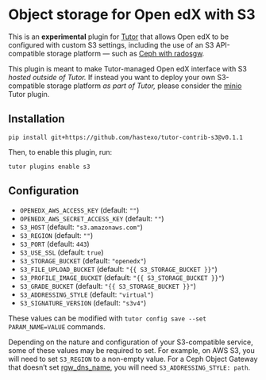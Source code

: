 Object storage for Open edX with S3
===================================

This is an **experimental** plugin for
[Tutor](https://docs.tutor.overhang.io) that allows Open edX to be
configured with custom S3 settings, including the use of an S3
API-compatible storage platform — such as [Ceph with
radosgw](https://docs.ceph.com/en/latest/radosgw/index.html).

This plugin is meant to make Tutor-managed Open edX interface with S3
*hosted outside of Tutor.* If instead you want to deploy your own
S3-compatible storage platform *as part of Tutor,* please consider the
[minio](https://github.com/overhangio/tutor-minio) Tutor plugin.

Installation
------------

    pip install git+https://github.com/hastexo/tutor-contrib-s3@v0.1.1

Then, to enable this plugin, run:

    tutor plugins enable s3

Configuration
-------------

* `OPENEDX_AWS_ACCESS_KEY` (default: `""`)
* `OPENEDX_AWS_SECRET_ACCESS_KEY` (default: `""`)
* `S3_HOST` (default: `"s3.amazonaws.com"`)
* `S3_REGION` (default: `""`)
* `S3_PORT` (default: `443`)
* `S3_USE_SSL` (default: `true`)
* `S3_STORAGE_BUCKET` (default: `"openedx"`)
* `S3_FILE_UPLOAD_BUCKET` (default: `"{{ S3_STORAGE_BUCKET }}"`)
* `S3_PROFILE_IMAGE_BUCKET` (default: `"{{ S3_STORAGE_BUCKET }}"`)
* `S3_GRADE_BUCKET` (default: `"{{ S3_STORAGE_BUCKET }}"`)
* `S3_ADDRESSING_STYLE` (default: `"virtual"`)
* `S3_SIGNATURE_VERSION` (default: `"s3v4"`)

These values can be modified with `tutor config save --set
PARAM_NAME=VALUE` commands.

Depending on the nature and configuration of your S3-compatible
service, some of these values may be required to set. For example, on
AWS S3, you will need to set `S3_REGION` to a non-empty value. For a
Ceph Object Gateway that doesn’t set
[rgw_dns_name](https://docs.ceph.com/en/latest/radosgw/config-ref/#confval-rgw_dns_name),
you will need `S3_ADDRESSING_STYLE: path`.
